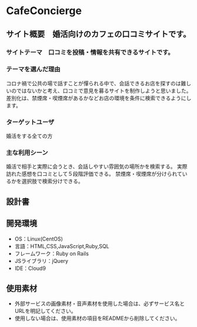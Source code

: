 # CafeConcierge

## サイト概要　婚活向けのカフェの口コミサイトです。
### サイトテーマ　口コミを投稿・情報を共有できるサイトです。

### テーマを選んだ理由
コロナ禍で公共の場で話すことが憚られる中で、会話できるお店を探すのは難しいのではないかと考え、口コミで意見を募るサイトを制作しようと思いました。
差別化は、禁煙席・喫煙席があるかなどお店の環境を条件に検索できるようにします。

### ターゲットユーザ
婚活をする全ての方

### 主な利用シーン
婚活で相手と実際に会うとき、会話しやすい雰囲気の場所かを検索する。
実際訪れた感想を口コミとして５段階評価できる。
禁煙席・喫煙席が分けられているかを選択肢で検索分けできる。

## 設計書


## 開発環境
- OS：Linux(CentOS)
- 言語：HTML,CSS,JavaScript,Ruby,SQL
- フレームワーク：Ruby on Rails
- JSライブラリ：jQuery
- IDE：Cloud9

## 使用素材
- 外部サービスの画像素材・音声素材を使用した場合は、必ずサービス名とURLを明記してください。
- 使用しない場合は、使用素材の項目をREADMEから削除してください。
